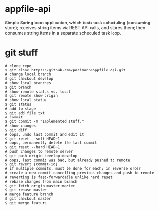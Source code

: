 # appfile-api

Simple Spring boot application, which tests task scheduling (consuming store); receives string items via REST API calls, and stores them; then consumes string items in a separate scheduled task loop.

#  git stuff

```
# clone repo
$ git clone https://github.com/pasimann/appfile-api.git
# change local branch
$ git checkout develop
# show local branches
$ git branch
# show remote status vs. local
$ git remote show origin
# show local status
$ git status
# add to stage
$ git add file.txt
# commit
$ git commit -m "Implemented stuff."
# show changes
$ git diff
# oops, undo last commit and edit it
$ git reset --soft HEAD~1
# oops, permanently delete the last commit
$ git reset --hard HEAD~1
# push changes to remote server
$ git push origin develop:develop
# oops, last commit was bad, but already pushed to remote
$ git revert [commit-id]
# if multiple commits, must be done for each; in reverse order
# create a new commit cancelling previous changes and push to remote
# reverting is fast-forwardable unlike hard reset
# rebase changes from main branch
$ git fetch origin master:master
$ git rebase master
# merge feature branch
$ git checkout master
$ git merge feature
```